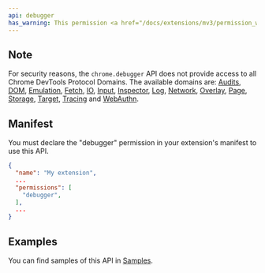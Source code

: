 ```yaml
---
api: debugger
has_warning: This permission <a href="/docs/extensions/mv3/permission_warnings/#permissions_with_warnings">triggers a warning</a>.
---
```


## Note

For security reasons, the `chrome.debugger` API does not provide access to all Chrome DevTools
Protocol Domains. The available domains are: [Audits][1], [DOM][2], [Emulation][3], [Fetch][4],
[IO][5], [Input][6], [Inspector][7], [Log][8], [Network][9], [Overlay][10], [Page][11],
[Storage][12], [Target][13], [Tracing][14] and [WebAuthn][15].


## Manifest

You must declare the "debugger" permission in your extension's manifest to use this API.

```json
{
  "name": "My extension",
  ...
  "permissions": [
    "debugger",
  ],
  ...
}
```

## Examples

You can find samples of this API in [Samples][16].

[1]: https://chromedevtools.github.io/devtools-protocol/tot/Audits
[2]: https://chromedevtools.github.io/devtools-protocol/tot/DOM
[3]: https://chromedevtools.github.io/devtools-protocol/tot/Emulation
[4]: https://chromedevtools.github.io/devtools-protocol/tot/Fetch
[5]: https://chromedevtools.github.io/devtools-protocol/tot/IO
[6]: https://chromedevtools.github.io/devtools-protocol/tot/Input
[7]: https://chromedevtools.github.io/devtools-protocol/tot/Inspector
[8]: https://chromedevtools.github.io/devtools-protocol/tot/Log
[9]: https://chromedevtools.github.io/devtools-protocol/tot/Network
[10]: https://chromedevtools.github.io/devtools-protocol/tot/Overlay
[11]: https://chromedevtools.github.io/devtools-protocol/tot/Page
[12]: https://chromedevtools.github.io/devtools-protocol/tot/Storage
[13]: https://chromedevtools.github.io/devtools-protocol/tot/Target
[14]: https://chromedevtools.github.io/devtools-protocol/tot/Tracing
[15]: https://chromedevtools.github.io/devtools-protocol/tot/WebAuthn
[16]: /docs/extensions/mv2/samples#search:debugger
